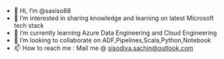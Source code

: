 - 👋 Hi, I’m @sasiso88
- 👀 I’m interested in sharing knowledge and learning on latest Microsoft tech stack
- 🌱 I’m currently learning Azure Data Engineering and Cloud Engineering
- 💞️ I’m looking to collaborate on ADF,Pipelines,Scala,Python,Notebook
- 📫 How to reach me : Mail me @ sisodiya.sachin@outlook.com

<!---
sasiso88/sasiso88 is a ✨ special ✨ repository because its `README.md` (this file) appears on your GitHub profile.
You can click the Preview link to take a look at your changes.
--->
